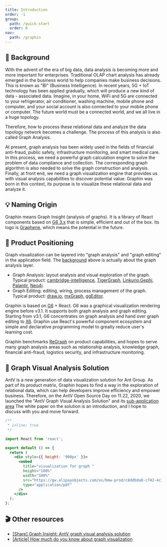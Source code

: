 ```yaml
---
title: Introduction
order: -1
group:
  path: /quick-start
  order: 0
nav:
  path: /graphin
---
```


## 📖 Background

With the advent of the era of big data, data analysis is becoming more and more important for enterprises. Traditional OLAP chart analysis has already emerged in the business world to help companies make business decisions. This is known as "BI" (Business Intelligence). In recent years, 5G + IoT technology has been applied gradually, which will produce a new kind of data - associated data. Imagine, in your home, WiFi and 5G are connected to your refrigerator, air conditioner, washing machine, mobile phone and computer, and your social account is also connected to your mobile phone or computer. The future world must be a connected world, and we all live in a huge topology.

Therefore, how to process these relational data and analyze the data topology network becomes a challenge. The process of this analysis is also called Graph Analysis.

At present, graph analysis has been widely used in the fields of financial anti-fraud, public safety, infrastructure monitoring, and smart medical care. In this process, we need a powerful graph calculation engine to solve the problem of data compliance and collection. The corresponding graph algorithm is also needed to solve the graph construction and analysis. Finally, at front end, we need a graph visualization engine that provides us with visual analysis capabilities to discover potential value. Graphin was born in this context, its purpose is to visualize these relational data and analyze it.

## 💡 Naming Origin

Graphin means Graph Insight (analysis of graphs). It is a library of React components based on [G6 3.x](https://g6.antv.vision/) that is simple, efficient and out of the box. Its logo is [Graphene](https://en.wikipedia.org/wiki/Graphene), which means the potential in the future.

## 🚀 Product Positioning

Graph visualization can be layered into "graph analysis" and "graph editing" in the application field. The [background](#Background) above is actually about the graph analysis layer.

- Graph Analysis: layout analysis and visual exploration of the graph. Typical product: [cambridge-intelligence](https://cambridge-intelligence.com/), [TigerGraph](https://testdrive.tigergraph.com), [Linkurio](https://crunchbase.linkurio.us/demo/),[Gephi](https://gephi.org/), [Palantir](https://www.palantir.com/), [Neo4j](https://neo4j.com/product/).
- Graph Editing: editing, wiring, process management of the graph. Typical product: [draw.io](https://www.draw.io/), [mxGraph](https://github.com/jgraph/mxgraph), [ggEditor](http://ggeditor.com/).

Graphin is based on [G6](https://g6.antv.vision/) + React. G6 was a graphical visualization rendering engine before v3.1. It supports both graph analysis and graph editing. Starting from v3.1, G6 concentrates on graph analysis and hand over graph editing to [X6](https://x6.antv.vision/). Graphin use React's powerful component ecosystem and simple and declarative programming model to greatly reduce user's learning cost.

Graphin benchmarks [ReGraph](https://cambridge-intelligence.com/regraph/) on product capabilities, and hopes to serve many graph analysis areas such as relationship analysis, knowledge graph, financial anti-fraud, logistics security, and infrastructure monitoring.

## 💼 Graph Visual Analysis Solution

AntV is a new generation of data visualization solution for Ant Group. As part of its product matrix, Graphin hopes to find a way in the exploration of relational data, which can help developers improve efficiency and empower business. Therefore, on the AntV Open Source Day on 11.22, 2020, we launched the "AntV Graph Visual Analysis Solution" and its [sub-application area](https://graphin.antv.vision/solution/database/graph-database) The white paper on the solution is an introduction, and I hope to discuss with you and move forward.

```jsx
/**
 * inline: true
 */

import React from 'react';

export default () => {
  return (
    <div style={{ height: '900px' }}>
      <embed
        title="visualization for graph "
        height="100%"
        width="100%"
        src="https://gw.alipayobjects.com/os/bmw-prod/c8ddbda8-c742-4c11-9c68-3783dd5954b9.pdf"
        type="application/pdf"
      />
    </div>
  );
};
```

## 🎬 Other resources

- [[Share] Graph Insight: AntV graph visual analysis solution](https://www.bilibili.com/video/BV15h411y7AT)
- [[Article] How much do you know about graph visualization](https://www.yuque.com/antv/g6-blog)
